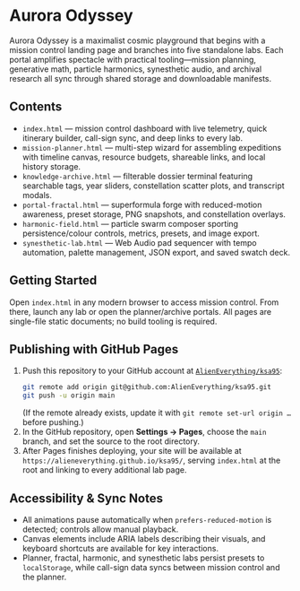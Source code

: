 # Aurora Odyssey

Aurora Odyssey is a maximalist cosmic playground that begins with a mission control landing page and branches into five
standalone labs. Each portal amplifies spectacle with practical tooling—mission planning, generative math, particle
harmonics, synesthetic audio, and archival research all sync through shared storage and downloadable manifests.

## Contents
- `index.html` — mission control dashboard with live telemetry, quick itinerary builder, call-sign sync, and deep links to
  every lab.
- `mission-planner.html` — multi-step wizard for assembling expeditions with timeline canvas, resource budgets, shareable
  links, and local history storage.
- `knowledge-archive.html` — filterable dossier terminal featuring searchable tags, year sliders, constellation scatter
  plots, and transcript modals.
- `portal-fractal.html` — superformula forge with reduced-motion awareness, preset storage, PNG snapshots, and constellation
  overlays.
- `harmonic-field.html` — particle swarm composer sporting persistence/colour controls, metrics, presets, and image export.
- `synesthetic-lab.html` — Web Audio pad sequencer with tempo automation, palette management, JSON export, and saved
  swatch deck.

## Getting Started
Open `index.html` in any modern browser to access mission control. From there, launch any lab or open the planner/archive
portals. All pages are single-file static documents; no build tooling is required.

## Publishing with GitHub Pages
1. Push this repository to your GitHub account at [`AlienEverything/ksa95`](https://github.com/AlienEverything/ksa95):
   ```bash
   git remote add origin git@github.com:AlienEverything/ksa95.git
   git push -u origin main
   ```
   (If the remote already exists, update it with `git remote set-url origin …` before pushing.)
2. In the GitHub repository, open **Settings → Pages**, choose the `main` branch, and set the source to the root directory.
3. After Pages finishes deploying, your site will be available at
   `https://alieneverything.github.io/ksa95/`, serving `index.html` at the root and linking to every additional lab page.

## Accessibility & Sync Notes
- All animations pause automatically when `prefers-reduced-motion` is detected; controls allow manual playback.
- Canvas elements include ARIA labels describing their visuals, and keyboard shortcuts are available for key interactions.
- Planner, fractal, harmonic, and synesthetic labs persist presets to `localStorage`, while call-sign data syncs between
  mission control and the planner.
